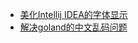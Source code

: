 - [美化Intellij IDEA的字体显示](pretty-intellij-idea-font.md)
- [解决goland的中文乱码问题](fix-garbled-chinese-in-goland.md)
